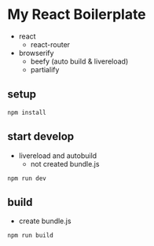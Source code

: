 # My React Boilerplate

* react
  * react-router
* browserify
  * beefy (auto build & livereload)
  * partialify

## setup
```
npm install
```

## start develop
* livereload and autobuild
  * not created bundle.js
```
npm run dev
```

## build
* create bundle.js
```
npm run build
```

